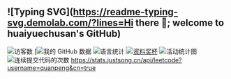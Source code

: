 ## ![Typing SVG](https://readme-typing-svg.demolab.com/?lines=Hi there 👋; welcome to huaiyuechusan's GitHub)

![访客数](https://visitor-badge.glitch.me/badge?page_id=huaiyuechusan&left_color=green&right_color=red)
[![我的 GitHub 数据](https://github-readme-stats.vercel.app/api?username=huaiyuechusan)
![语言统计](https://github-readme-stats.vercel.app/api/top-langs/?username=huaiyuechusan)
[![资料奖杯](https://github-profile-trophy.vercel.app/?username=huaiyuechusan)](https://github.com/ryo-ma/github-profile-trophy)
![活动统计图](https://github-readme-activity-graph.vercel.app/graph?username=huaiyuechusan)
![连续提交代码的次数](https://streak-stats.demolab.com/?user=huaiyuechusan)
https://stats.justsong.cn/api/leetcode?username=quanpeng&cn=true
<!--
**huaiyuechusan/huaiyuechusan** is a ✨ _special_ ✨ repository because its `README.md` (this file) appears on your GitHub profile.

Here are some ideas to get you started:

- 🔭 I’m currently working on ...
- 🌱 I’m currently learning ...
- 👯 I’m looking to collaborate on ...
- 🤔 I’m looking for help with ...
- 💬 Ask me about ...
- 📫 How to reach me: ...
- 😄 Pronouns: ...
- ⚡ Fun fact: ...
-->
